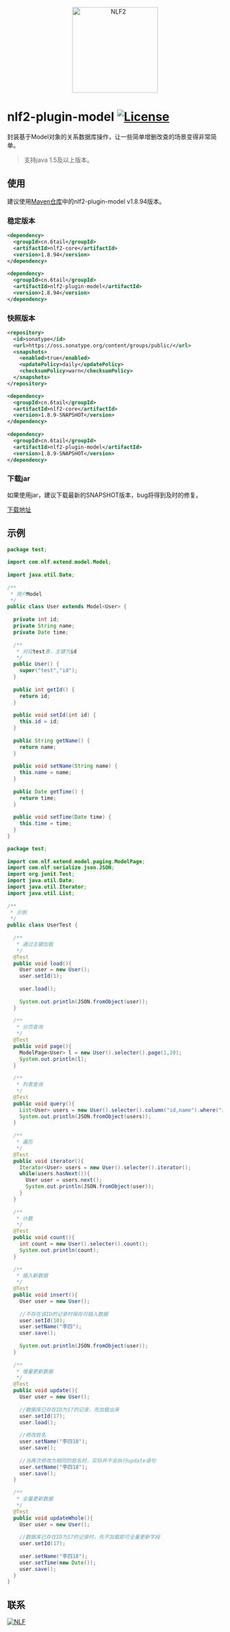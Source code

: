 <div align="center">
<img width="200" src="http://6tail.cn/nlf2-logo.png" alt="NLF2">
</div>

# nlf2-plugin-model [![License](https://img.shields.io/badge/license-MIT-4EB1BA.svg?style=flat-square)](https://github.com/6tail/nlf2/blob/master/LICENSE)

封装基于Model对象的关系数据库操作，让一些简单增删改查的场景变得非常简单。

> 支持java 1.5及以上版本。

## 使用

建议使用[Maven仓库](https://search.maven.org/search?q=nlf2-plugin-model)中的nlf2-plugin-model v1.8.94版本。

### 稳定版本

```xml
<dependency>
  <groupId>cn.6tail</groupId>
  <artifactId>nlf2-core</artifactId>
  <version>1.8.94</version>
</dependency>
 
<dependency>
  <groupId>cn.6tail</groupId>
  <artifactId>nlf2-plugin-model</artifactId>
  <version>1.8.94</version>
</dependency>
```
 
### 快照版本

```xml
<repository>
  <id>sonatype</id>
  <url>https://oss.sonatype.org/content/groups/public/</url>
  <snapshots>
    <enabled>true</enabled>
    <updatePolicy>daily</updatePolicy>
    <checksumPolicy>warn</checksumPolicy>
  </snapshots>
</repository>
```

```xml
<dependency>
  <groupId>cn.6tail</groupId>
  <artifactId>nlf2-core</artifactId>
  <version>1.8.9-SNAPSHOT</version>
</dependency>
 
<dependency>
  <groupId>cn.6tail</groupId>
  <artifactId>nlf2-plugin-model</artifactId>
  <version>1.8.9-SNAPSHOT</version>
</dependency>
```

### 下载jar

如果使用jar，建议下载最新的SNAPSHOT版本，bug将得到及时的修复。

[下载地址](https://github.com/6tail/nlf2-maven/releases)

## 示例

```java
package test;
 
import com.nlf.extend.model.Model;
 
import java.util.Date;
 
/**
 * 用户Model
 */
public class User extends Model<User> {
 
  private int id;
  private String name;
  private Date time;
 
  /**
   * 对应test表，主键为id
   */
  public User() {
    super("test","id");
  }
 
  public int getId() {
    return id;
  }
 
  public void setId(int id) {
    this.id = id;
  }
 
  public String getName() {
    return name;
  }
 
  public void setName(String name) {
    this.name = name;
  }
 
  public Date getTime() {
    return time;
  }
 
  public void setTime(Date time) {
    this.time = time;
  }
}
```

```java
package test;
 
import com.nlf.extend.model.paging.ModelPage;
import com.nlf.serialize.json.JSON;
import org.junit.Test;
import java.util.Date;
import java.util.Iterator;
import java.util.List;
 
/**
 * 示例
 */
public class UserTest {
 
  /**
   * 通过主键加载
   */
  @Test
  public void load(){
    User user = new User();
    user.setId(1);
 
    user.load();
 
    System.out.println(JSON.fromObject(user));
  }
 
  /**
   * 分页查询
   */
  @Test
  public void page(){
    ModelPage<User> l = new User().selecter().page(1,20);
    System.out.println(l);
  }
 
  /**
   * 列表查询
   */
  @Test
  public void query(){
    List<User> users = new User().selecter().column("id,name").where("id",1).query();
    System.out.println(JSON.fromObject(users));
  }
 
  /**
   * 遍历
   */
  @Test
  public void iterator(){
    Iterator<User> users = new User().selecter().iterator();
    while(users.hasNext()){
      User user = users.next();
      System.out.println(JSON.fromObject(user));
    }
  }
 
  /**
   * 计数
   */
  @Test
  public void count(){
    int count = new User().selecter().count();
    System.out.println(count);
  }
 
  /**
   * 插入新数据
   */
  @Test
  public void insert(){
    User user = new User();
 
    //不存在该ID的记录时保存可插入数据
    user.setId(10);
    user.setName("李四");
    user.save();
 
    System.out.println(JSON.fromObject(user));
  }
 
  /**
   * 增量更新数据
   */
  @Test
  public void update(){
    User user = new User();
 
    //数据库已存在ID为17的记录，先加载出来
    user.setId(17);
    user.load();
 
    //修改姓名
    user.setName("李四18");
    user.save();
 
    //当再次修改为相同的姓名时，实际并不会执行update语句
    user.setName("李四18");
    user.save();
  }
 
  /**
   * 全量更新数据
   */
  @Test
  public void updateWhole(){
    User user = new User();
 
    //数据库已存在ID为17的记录时，先不加载即可全量更新字段
    user.setId(17);
 
    user.setName("李四18");
    user.setTime(new Date());
    user.save();
  }
}
```

## 联系

<a target="_blank" href="https://jq.qq.com/?_wv=1027&k=5F9Pbf0"><img border="0" src="http://pub.idqqimg.com/wpa/images/group.png" alt="NLF" title="NLF"></a>

